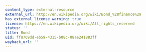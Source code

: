 ```yaml
---
content_type: external-resource
external_url: http://en.wikipedia.org/wiki/Bond_%28finance%29
has_external_license_warning: true
license: https://en.wikipedia.org/wiki/All_rights_reserved
status: ''
title: Bond
uid: ff8769dd-eb59-4315-b08c-08ae241883ff
wayback_url: ''
---
```

